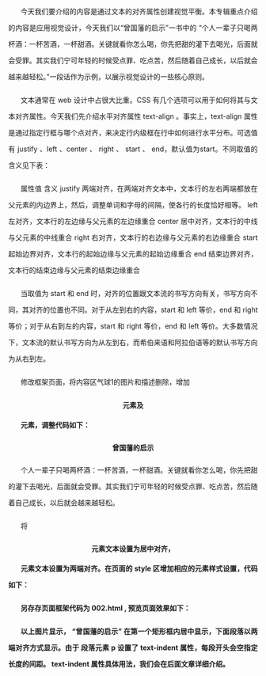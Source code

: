 今天我们要介绍的内容是通过文本的对齐属性创建视觉平衡。本专辑重点介绍的内容是应用视觉设计，今天我们以“曾国藩的启示”一书中的 “个人一辈子只喝两杯酒：一杯苦酒，一杯甜酒。关键就看你怎么喝，你先把甜的灌下去喝光，后面就会受罪。其实我们宁可年轻的时候受点罪、吃点苦，然后随着自己成长，以后就会越来越轻松。”一段话作为示例，以展示视觉设计的一些核心原则。

文本通常在 web 设计中占很大比重。CSS 有几个选项可以用于如何将其与文本对齐属性。今天我们先介绍水平对齐属性 text-align 。事实上，text-align 属性是通过指定行框与哪个点对齐，来决定行内级框在行中如何进行水平分布。可选值有 justify
、left 、center 、 right 、 start 、 end，默认值为start。不同取值的含义见下表：

属性值   	含义 
justify		两端对齐，在两端对齐文本中，文本行的左右两端都放在父元素的内边界上，然后，调整单词和字母的间隔，使各行的长度恰好相等。	
left		左对齐，文本行的左边缘与父元素的左边缘重合
center 		居中对齐，文本行的中线与父元素的中线重合
right		右对齐，文本行的右边缘与父元素的右边缘重合
start		起始边界对齐，文本行的起始边缘与父元素的起始边缘重合
end 		结束边界对齐，文本行的结束边缘与父元素的结束边缘重合

当取值为 start 和 end 时，对齐的位置跟文本流的书写方向有关，书写方向不同，其对齐的位置也不同。对于从左到右的内容，start 和 left 等价，end 和 right 等价；对于从右到左的内容，start 和 right 等价，end 和 left 等价。大多数情况下，文本流的默认书写方向为从左到右，而希伯来语和阿拉伯语等的默认书写方向为从右到左。

修改框架页面，将内容区气球1的图片和描述删除，增加 <h4> 元素及 <p> 元素，调整代码如下：

<h4>曾国藩的启示</h4>
<p>个人一辈子只喝两杯酒：一杯苦酒，一杯甜酒。关键就看你怎么喝，你先把甜的灌下去喝光，后面就会受罪。其实我们宁可年轻的时候受点罪、吃点苦，然后随着自己成长，以后就会越来越轻松。</p> 

将 <h4> 元素文本设置为居中对齐， <p> 元素文本设置为两端对齐。在页面的 style 区增加相应的元素样式设置，代码如下：

<style type="text/css">

	 h4 {
        text-align: center;
      }

      p{
        text-align: justify;
        text-indent: 25px;
        line-height: 33px;
      }

</style>

另存存页面框架代码为 002.html ,  预览页面效果如下：


以上图片显示， “曾国藩的启示” 在第一个矩形框内居中显示，下面段落以两端对齐方式显示。由于 段落元素 p 设置了 text-indent 属性，每段开头会空指定长度的间距。 text-indent 属性具体用法，我们会在后面文章详细介绍。